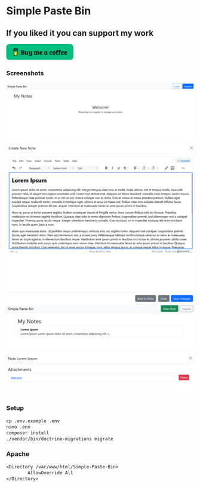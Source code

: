 # Simple Paste Bin

## If you liked it you can support my work
[!["Buy Me A Coffee"](https://raw.githubusercontent.com/michal-repo/random_stuff/refs/heads/main/bmac_small.png)](https://buymeacoffee.com/michaldev)


### Screenshots

![1](https://github.com/michal-repo/Simple-Paste-Bin/blob/main/Screenshots/1.png?raw=true)
![2](https://github.com/michal-repo/Simple-Paste-Bin/blob/main/Screenshots/2.png?raw=true)
![3](https://github.com/michal-repo/Simple-Paste-Bin/blob/main/Screenshots/3.png?raw=true)
![4](https://github.com/michal-repo/Simple-Paste-Bin/blob/main/Screenshots/4.png?raw=true)


### Setup

    cp .env.example .env
    nano .env
    composer install
    ./vendor/bin/doctrine-migrations migrate


### Apache

    <Directory /var/www/html/Simple-Paste-Bin>
            AllowOverride All
    </Directory>